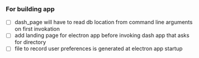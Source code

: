 ### For building app

- [ ] dash_page will have to read db location from command line arguments on first invokation
- [ ] add landing page for electron app before invoking dash app that asks for directory
- [ ] file to record user preferences is generated at electron app startup